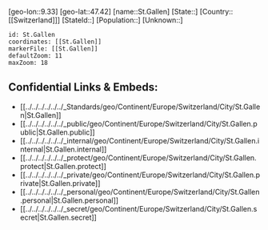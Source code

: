 ﻿---
location: [47.42,9.33]
mapzoom: [7,12] 
mapmarker: city 
type: City
tags:
- geo/City


SpocWebEntityId: 34454
isDeleted: false
confidential: public

---
[geo-lon::9.33]
[geo-lat::47.42]
[name::St.Gallen]
[State::]
[Country::[[Switzerland]]]
[StateId::]
[Population::]
[Unknown::]


```leaflet
id: St.Gallen
coordinates: [[St.Gallen]]
markerFile: [[St.Gallen]]
defaultZoom: 11 
maxZoom: 18
```


## Confidential Links & Embeds: 
- [[../../../../../../_Standards/geo/Continent/Europe/Switzerland/City/St.Gallen|St.Gallen]] 
- [[../../../../../../_public/geo/Continent/Europe/Switzerland/City/St.Gallen.public|St.Gallen.public]] 
- [[../../../../../../_internal/geo/Continent/Europe/Switzerland/City/St.Gallen.internal|St.Gallen.internal]] 
- [[../../../../../../_protect/geo/Continent/Europe/Switzerland/City/St.Gallen.protect|St.Gallen.protect]] 
- [[../../../../../../_private/geo/Continent/Europe/Switzerland/City/St.Gallen.private|St.Gallen.private]] 
- [[../../../../../../_personal/geo/Continent/Europe/Switzerland/City/St.Gallen.personal|St.Gallen.personal]] 
- [[../../../../../../_secret/geo/Continent/Europe/Switzerland/City/St.Gallen.secret|St.Gallen.secret]] 
